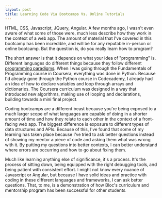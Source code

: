 ```yaml
---
layout: post
title: Learning Code Via Bootcamps Vs. Online Tutorials
---
```


HTML, CSS, Javascript, JQuery, Angular. A few months ago, I wasn't even aware of what some of those were, much less describe how they work in the context of a web app. The amount of material that I've covered in this bootcamp has been incredible, and will be for any reputable in-person or online bootcamp. But the question is, do you really learn how to program?

The short answer is that it depends on what your idea of "programming" is. Different languages do different things because they follow different [programming paradigms](https://en.wikipedia.org/wiki/Programming_paradigm). When I was going through the Fundamentals of Programming course in Coursera, everything was done in Python. Because I'd already gone through the Python course in Codecademy, I already had an idea of how to declare variables and loop through arrays and dictionaries. The Coursera curriculum was designed in a way that introduced new algorithms, making use of looping and declarations, building towards a mini final project.

Coding bootcamps are a different beast because you're being exposed to a much larger scope of what languages are capable of doing in a shorter amount of time and how they relate to each other in the context of a front-facing web app. The biggest difference is exposure to different types of data structures and APIs. Because of this, I've found that some of my learning has taken place because I've tried to ask better questions instead of showing my mentor a piece of code and asking them what was wrong with it. By putting my questions into better contexts, I can better understand where errors are occurring and how to go about fixing them.

Much like learning anything else of significance, it's a process. It's the process of sitting down, being equipped with the right debugging tools, and being patient with consistent effort. I might not know every nuance of Javascript or Angular, but because I have solid ideas and practice with coding in these different languages and frameworks, I can ask better questions. That, to me, is a demonstration of how Bloc's curriculum and mentorship program has been successful for other students.
